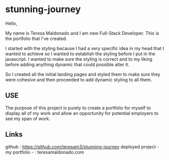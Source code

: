 # stunning-journey

Hello, 

My name is Teresa Maldonado and I am new Full-Stack Developer. This is the portfolio that I've created. 

I started with the styling because I had a very specific idea in my head that I wanted to achieve so I wanted to establish the styling before I put in the javascript. I wanted to make sure the styling is correct and to my liking before adding anything dynamic that could possible alter it. 

So I created all the initial landing pages and styled them to make sure they were cohesive and then proceeded to add dynamic styling to all them. 


## USE 
The purpose of this project is purely to create a portfolio for myself to display all of my work and allow an opportunity for potential employers to see my span of work. 

## Links 
github : https://github.com/teresam3/stunning-journey
deployed project - my portfolio - : teresamaldonado.com
